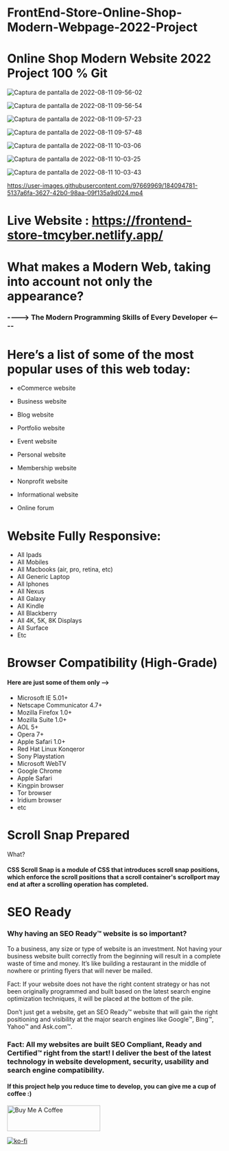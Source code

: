 # FrontEnd-Store-Online-Shop-Modern-Webpage-2022-Project


# Online Shop Modern Website 2022 Project 100 % Git

![Captura de pantalla de 2022-08-11 09-56-02](https://user-images.githubusercontent.com/97669969/184089668-90803812-890b-4344-966e-22020c981b97.png)

![Captura de pantalla de 2022-08-11 09-56-54](https://user-images.githubusercontent.com/97669969/184089703-c0820c5b-d4d4-4f50-8183-cca696d0a294.png)

![Captura de pantalla de 2022-08-11 09-57-23](https://user-images.githubusercontent.com/97669969/184089716-c0ea2ce8-81c4-4af9-9a22-8608ae5d2172.png)

![Captura de pantalla de 2022-08-11 09-57-48](https://user-images.githubusercontent.com/97669969/184090111-4f7b2f69-373c-4713-872d-80bc0e687d0e.png)

![Captura de pantalla de 2022-08-11 10-03-06](https://user-images.githubusercontent.com/97669969/184090125-0596d070-06fa-4293-bbe2-a3138861b863.png)

![Captura de pantalla de 2022-08-11 10-03-25](https://user-images.githubusercontent.com/97669969/184090139-ff4cd388-ff89-48c6-b07d-7e996a45f883.png)

![Captura de pantalla de 2022-08-11 10-03-43](https://user-images.githubusercontent.com/97669969/184090154-fd75bcfb-c26e-4ec8-9291-27ad231c7e72.png)



https://user-images.githubusercontent.com/97669969/184094781-5137a6fa-3627-42b0-98aa-09f135a9d024.mp4




# Live Website : https://frontend-store-tmcyber.netlify.app/

# What makes a Modern Web, taking into account not only the appearance? 

### ----> The Modern Programming Skills of Every Developer <----





# Here’s a list of some of the most popular uses of this web today:




* eCommerce website

* Business website

* Blog website

* Portfolio website

* Event website

* Personal website

* Membership website

* Nonprofit website

* Informational website

* Online forum





# Website Fully Responsive:

* All Ipads
* All Mobiles 
* All Macbooks (air, pro, retina, etc)
* All Generic Laptop
* All Iphones
* All Nexus
* All Galaxy
* All Kindle
* All Blackberry
* All 4K, 5K, 8K Displays
* All Surface
* Etc



# Browser Compatibility (High-Grade)

#### Here are just some of them only -->



* Microsoft IE 5.01+
* Netscape Communicator 4.7+
* Mozilla Firefox 1.0+
* Mozilla Suite 1.0+
* AOL 5+
* Opera 7+
* Apple Safari 1.0+
* Red Hat Linux Konqeror
* Sony Playstation
* Microsoft WebTV
* Google Chrome
* Apple Safari
* Kingpin browser
* Tor browser
* Iridium browser
* etc

# Scroll Snap Prepared 

What?


#### CSS Scroll Snap is a module of CSS that introduces scroll snap positions, which enforce the scroll positions that a scroll container's scrollport may end at after a scrolling operation has completed.



# SEO Ready 

### Why having an SEO Ready™ website is so important?
To a business, any size or type of website is an investment. Not having your business website built correctly from the beginning will result in a complete waste of time and money. It’s like building a restaurant in the middle of nowhere or printing flyers that will never be mailed.

Fact: If your website does not have the right content strategy or has not been originally programmed and built based on the latest search engine optimization techniques, it will be placed at the bottom of the pile.

Don’t just get a website, get an SEO Ready™ website that will gain the right positioning and visibility at the major search engines like Google™, Bing™, Yahoo™ and Ask.com™.

### Fact: All my websites are built SEO Compliant, Ready and Certified™ right from the start! I deliver the best of the latest technology in website development, security, usability and search engine compatibility.


#### If this project help you reduce time to develop, you can give me a cup of coffee :)




<a href="https://www.buymeacoffee.com/tonymerisan" target="_blank"><img src="https://cdn.buymeacoffee.com/buttons/v2/default-yellow.png" alt="Buy Me A Coffee" style="height: 60px !important;width: 217px !important;" ></a>


[![ko-fi](https://ko-fi.com/img/githubbutton_sm.svg)](https://ko-fi.com/E1E1EBFQ3)

